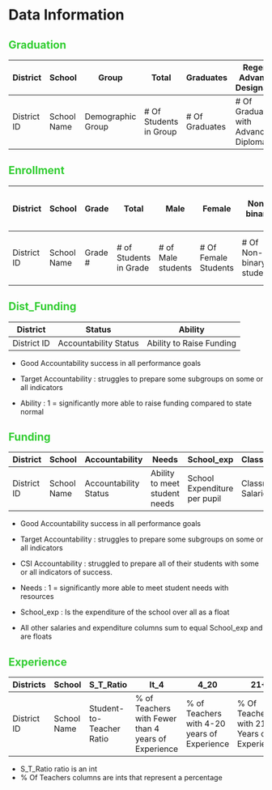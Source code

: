 # Data Information

## <span style="color:limegreen">Graduation</span>

| District | School | Group | Total | Graduates | Regents Advanced Designation | Regents Diploma | Local Diploma | Still Enrolled | GED Transfer | Dropout
---|---|---|---|---|---|---|---|---|---|---|
District ID | School Name | Demographic Group | # Of Students in Group | # Of Graduates | # Of Graduates with Advanced Diploma | # Of Graduates with Regents Diploma | # Of Graduates with Local Diploma | # Of Students staying enrolled | # Of GED Transfers | # Of Dropouts 

## <span style="color:limegreen">Enrollment</span>

| District | School | Grade | Total | Male | Female | Non-binary | American Indian/Alaska Native | Black | Hispanic/Latino | Asian/Hawaiian/Pacific Islander | White | Multiracial | Learning English | Disabilities | Economically Disadvantaged | Migrant | Homeless | Foster Care | Parents In Armed Forces
|---|---|---|---|---|---|---|---|---|---|---|---|---|---|---|---|---|---|---|---|
District ID | School Name | Grade # | # of Students in Grade | # of Male students | # Of Female Students | # Of Non-binary students | # Of  American-Indian/Alaska Native | # of Black | # of Hispanic/Latino | # of Asian/Hawaiian... | # of White | # Of Multiracial | # of ELL | # Of Disabled | # of Econ Disadvantaged | # of Migrants | # of Homeless | # in Foster Care | # with Parents in Armed Forces

## <span style="color:limegreen">Dist_Funding</span>

| District | Status | Ability
|---|---|---|
District ID | Accountability Status | Ability to Raise Funding |

- Good Accountability  success in all performance goals
- Target Accountability : struggles to prepare some subgroups on some or all indicators

- Ability : 1 = significantly more able to raise funding compared to state normal

## <span style="color:limegreen">Funding</span>

| District | School | Accountability | Needs | School_exp | Classroom_Salary | Other_Inst_Salary | Inst_Benefits | Prof_Dev | Admin_Salary | Admin_Benefits | Other_Salaries | Other_Benefits | Other_Exp
|---|---|---|---|---|---|---|---|---|---|---|---|---|---|
| District ID | School Name | Accountability Status | Ability to meet student needs | School Expenditure per pupil | Classroom Salaries | Other Instructional Salaries | Instructional Benefits | Professional Development | School Administrative Salaries | School Administrative Benefits | Other School Administrative Expenditures | All Other Salaries | All Other Benefits | All Other Non-personnel Expenditures

- Good Accountability  success in all performance goals
- Target Accountability : struggles to prepare some subgroups on some or all indicators
- CSI Accountability : struggled to prepare all of their students with some or all indicators of success.

- Needs : 1 = significantly more able to meet student needs with resources
- School_exp : Is the expenditure of the school over all as a float
- All other salaries and expenditure columns sum to equal School_exp and are floats

## <span style="color:limegreen">Experience</span>

| Districts | School | S_T_Ratio | lt_4 | 4_20 | 21+
|---|---|---|---|---|---|
| District ID | School Name | Student-to-Teacher Ratio | % of Teachers with Fewer than 4 years of Experience | % of Teachers with 4-20 years of Experience | % Of Teachers with 21+ Years of Experience

- S_T_Ratio ratio is an int
- % Of Teachers columns are ints that represent a percentage